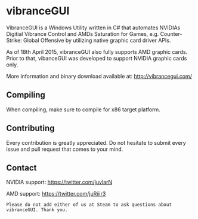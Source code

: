 # vibranceGUI

VibranceGUI is a Windows Utility written in C# that automates NVIDIAs Digitial Vibrance Control and AMDs Saturation for Games, e.g. Counter-Strike: Global Offensive by utilizing native graphic card driver APIs. 

As of 18th April 2015, vibranceGUI also fully supports AMD graphic cards. Prior to that, vibanceGUI was developed to support NVIDIA graphic cards only. 

More information and binary download available at: http://vibrancegui.com/

## Compiling

When compiling, make sure to compile for x86 target platform.  

## Contributing

Every contribution is greatly appreciated. Do not hesitate to submit every issue and pull request that comes to your mind.

## Contact

NVIDIA support: https://twitter.com/juvlarN
  
AMD support: https://twitter.com/juRiiir3

`Please do not add either of us at Steam to ask questions about vibranceGUI. Thank you.`